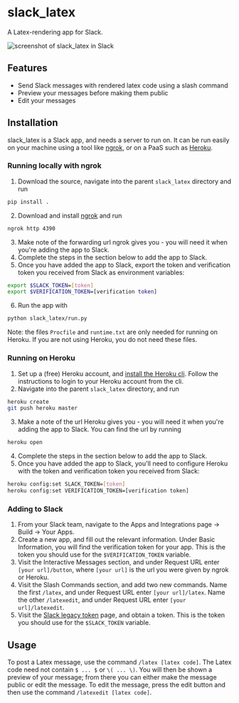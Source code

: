 # slack_latex
A Latex-rendering app for Slack.

![screenshot of slack_latex in Slack](https://raw.githubusercontent.com/wammies/slack_latex/master/screenshot.png)

## Features

- Send Slack messages with rendered latex code using a slash command
- Preview your messages before making them public
- Edit your messages

## Installation

slack_latex is a Slack app, and needs a server to run on. It can be run easily on your machine using a tool like [ngrok](https://www.ngrok.com), or on a PaaS such as [Heroku](https://www.heroku.com).

### Running locally with ngrok

1. Download the source, navigate into the parent `slack_latex` directory and run
```bash
pip install .
```
2. Download and install [ngrok](https://ngrok.com/download) and run
```bash
ngrok http 4390
```
3. Make note of the forwarding url ngrok gives you - you will need it when you're adding the app to Slack.
4. Complete the steps in the section below to add the app to Slack.
5. Once you have added the app to Slack, export the token and verification token you received from Slack as environment variables:
```bash
export $SLACK_TOKEN=[token]
export $VERIFICATION_TOKEN=[verification token]
```
6. Run the app with
```bash
python slack_latex/run.py
```
Note: the files `Procfile` and `runtime.txt` are only needed for running on Heroku. If you are not using Heroku, you do not need these files.

### Running on Heroku

1. Set up a (free) Heroku account, and [install the Heroku cli](https://devcenter.heroku.com/articles/heroku-cli). Follow the instructions to login to your Heroku account from the cli.
2. Navigate into the parent `slack_latex` directory, and run
```bash
heroku create
git push heroku master
```
3. Make a note of the url Heroku gives you - you will need it when you're adding the app to Slack. You can find the url by running
```bash
heroku open
```
4. Complete the steps in the section below to add the app to Slack.
5. Once you have added the app to Slack, you'll need to configure Heroku with the token and verification token you received from Slack:
```bash
heroku config:set SLACK_TOKEN=[token]
heroku config:set VERIFICATION_TOKEN=[verification token]
```
### Adding to Slack

1. From your Slack team, navigate to the Apps and Integrations page -> Build -> Your Apps.
2. Create a new app, and fill out the relevant information. Under Basic Information, you will find the verification token for your app. This is the token you should use for the `$VERIFICATION_TOKEN` variable.
3. Visit the Interactive Messages section, and under Request URL enter `[your url]/button`, where `[your url]` is the url you were given by ngrok or Heroku.
4. Visit the Slash Commands section, and add two new commands. Name the first `/latex`, and under Request URL enter `[your url]/latex`. Name the other `/latexedit`, and under Request URL enter `[your url]/latexedit`.
5. Visit the [Slack legacy token](https://api.slack.com/custom-integrations/legacy-tokens) page, and obtain a token. This is the token you should use for the `$SLACK_TOKEN` variable.

## Usage

To post a Latex message, use the command `/latex [latex code]`. The Latex code need not contain `$ ... $` or `\( ... \)`. You will then be shown a preview of your message; from there you can either make the message public or edit the message. To edit the message, press the edit button and then use the command `/latexedit [latex code]`.
